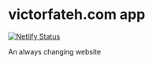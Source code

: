# victorfateh.com app
[![Netlify Status](https://api.netlify.com/api/v1/badges/e6253da7-47ca-4671-936f-455757a5cc3a/deploy-status)](https://app.netlify.com/sites/victorfateh/deploys)

An always changing website
